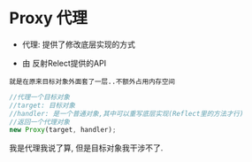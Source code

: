# Proxy 代理

- 代理: 提供了修改底层实现的方式

- 由 反射Relect提供的API

`就是在原来目标对象外面套了一层..不额外占用内存空间`

```js
//代理一个目标对象
//target: 目标对象
//handler: 是一个普通对象,其中可以重写底层实现(Reflect里的方法才行)
//返回一个代理对象
new Proxy(target, handler);
```

我是代理我说了算, 但是目标对象我干涉不了.